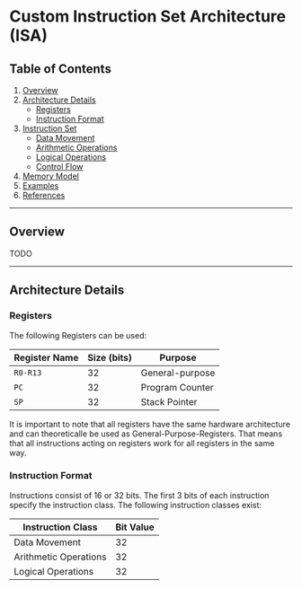 # Custom Instruction Set Architecture (ISA)

## Table of Contents
1. [Overview](#overview)
2. [Architecture Details](#architecture-details)
   - [Registers](#registers)
   - [Instruction Format](#instruction-format)
3. [Instruction Set](#instruction-set)
   - [Data Movement](#data-movement)
   - [Arithmetic Operations](#arithmetic-operations)
   - [Logical Operations](#logical-operations)
   - [Control Flow](#control-flow)
4. [Memory Model](#memory-model)
5. [Examples](#examples)
6. [References](#references)

---

## Overview
TODO

---

## Architecture Details

### Registers
The following Registers can be used:

| Register Name | Size (bits) | Purpose                 |
|---------------|-------------|-------------------------|
| `R0-R13`      | 32          | General-purpose         |
| `PC`          | 32          | Program Counter         |
| `SP`          | 32          | Stack Pointer           |

It is important to note that all registers have the same hardware architecture and can
theoreticalle be used as General-Purpose-Registers. That means that all instructions 
acting on registers work for all registers in the same way.

### Instruction Format
Instructions consist of 16 or 32 bits. The first 3 bits of each instruction specify the instruction class. The following instruction classes exist:

| Instruction Class | Bit Value   |
|-------------------|-------------|
|  Data Movement    | 32          |
|  Arithmetic Operations     | 32          |
| Logical Operations| 32          |

